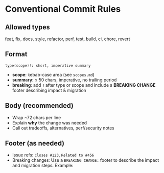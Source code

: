 # Conventional Commit Rules

## Allowed types

feat, fix, docs, style, refactor, perf, test, build, ci, chore, revert

## Format

`type(scope)!: short, imperative summary`

- **scope**: kebab-case area (see `scopes.md`)
- **summary**: ≤ 50 chars, imperative, no trailing period
- **breaking**: add `!` after type or scope and include a
  **BREAKING CHANGE** footer describing impact & migration

## Body (recommended)

- Wrap ~72 chars per line
- Explain **why** the change was needed
- Call out tradeoffs, alternatives, perf/security notes

## Footer (as needed)

- Issue refs: `Closes #123`, `Related to #456`
- Breaking changes: Use a `BREAKING CHANGE:` footer to describe the impact and migration steps.
  Example:
